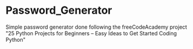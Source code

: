 # Password_Generator

Simple password generator done following the freeCodeAcademy project "25 Python Projects for Beginners – Easy Ideas to Get Started Coding Python"
